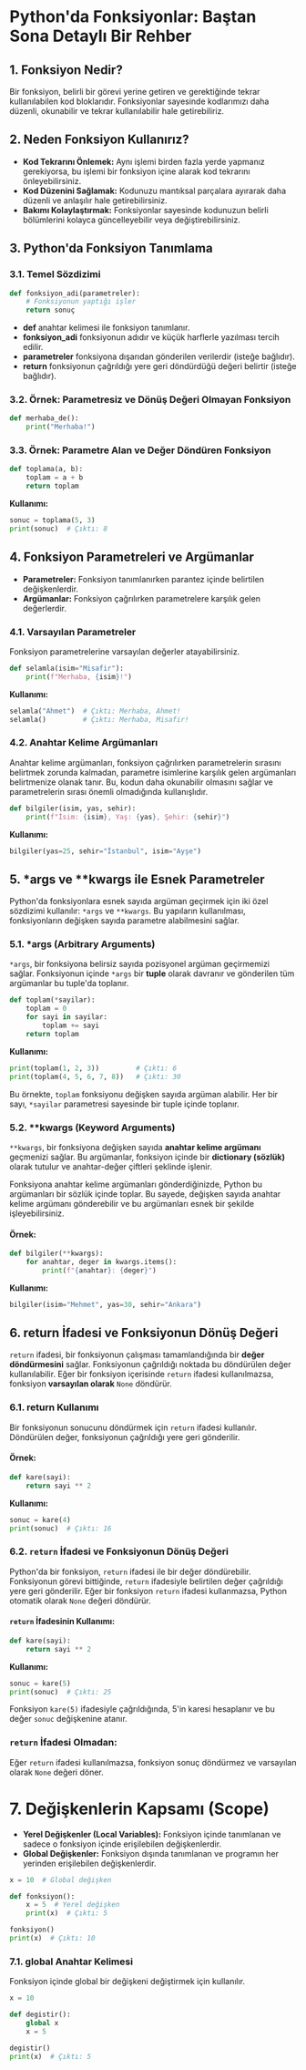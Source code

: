 # Python'da Fonksiyonlar: Baştan Sona Detaylı Bir Rehber

## 1. Fonksiyon Nedir?

Bir fonksiyon, belirli bir görevi yerine getiren ve gerektiğinde tekrar kullanılabilen kod bloklarıdır. Fonksiyonlar sayesinde kodlarımızı daha düzenli, okunabilir ve tekrar kullanılabilir hale getirebiliriz.

## 2. Neden Fonksiyon Kullanırız?

- **Kod Tekrarını Önlemek:** Aynı işlemi birden fazla yerde yapmanız gerekiyorsa, bu işlemi bir fonksiyon içine alarak kod tekrarını önleyebilirsiniz.
- **Kod Düzenini Sağlamak:** Kodunuzu mantıksal parçalara ayırarak daha düzenli ve anlaşılır hale getirebilirsiniz.
- **Bakımı Kolaylaştırmak:** Fonksiyonlar sayesinde kodunuzun belirli bölümlerini kolayca güncelleyebilir veya değiştirebilirsiniz.

## 3. Python'da Fonksiyon Tanımlama

### 3.1. Temel Sözdizimi

```python
def fonksiyon_adi(parametreler):
    # Fonksiyonun yaptığı işler
    return sonuç
```
- **def** anahtar kelimesi ile fonksiyon tanımlanır.
- **fonksiyon_adi** fonksiyonun adıdır ve küçük harflerle yazılması tercih edilir.
- **parametreler** fonksiyona dışarıdan gönderilen verilerdir (isteğe bağlıdır).
- **return** fonksiyonun çağrıldığı yere geri döndürdüğü değeri belirtir (isteğe bağlıdır).

### 3.2. Örnek: Parametresiz ve Dönüş Değeri Olmayan Fonksiyon

```python
def merhaba_de():
    print("Merhaba!")
```
### 3.3. Örnek: Parametre Alan ve Değer Döndüren Fonksiyon

```python
def toplama(a, b):
    toplam = a + b
    return toplam
```

**Kullanımı:**
```python
sonuc = toplama(5, 3)
print(sonuc)  # Çıktı: 8
```

## 4. Fonksiyon Parametreleri ve Argümanlar

- **Parametreler:** Fonksiyon tanımlanırken parantez içinde belirtilen değişkenlerdir.
- **Argümanlar:** Fonksiyon çağrılırken parametrelere karşılık gelen değerlerdir.

### 4.1. Varsayılan Parametreler

Fonksiyon parametrelerine varsayılan değerler atayabilirsiniz.

```python
def selamla(isim="Misafir"):
    print(f"Merhaba, {isim}!")
```
**Kullanımı:**
```python
selamla("Ahmet")  # Çıktı: Merhaba, Ahmet!
selamla()         # Çıktı: Merhaba, Misafir!
```
### 4.2. Anahtar Kelime Argümanları

Anahtar kelime argümanları, fonksiyon çağrılırken parametrelerin sırasını belirtmek zorunda kalmadan, parametre isimlerine karşılık gelen argümanları belirtmenize olanak tanır. Bu, kodun daha okunabilir olmasını sağlar ve parametrelerin sırası önemli olmadığında kullanışlıdır.

```python
def bilgiler(isim, yas, sehir):
    print(f"İsim: {isim}, Yaş: {yas}, Şehir: {sehir}")
```
**Kullanımı:**
```python
bilgiler(yas=25, sehir="İstanbul", isim="Ayşe")
```
## 5. *args ve **kwargs ile Esnek Parametreler

Python'da fonksiyonlara esnek sayıda argüman geçirmek için iki özel sözdizimi kullanılır: `*args` ve `**kwargs`. Bu yapıların kullanılması, fonksiyonların değişken sayıda parametre alabilmesini sağlar.

### 5.1. *args (Arbitrary Arguments)

`*args`, bir fonksiyona belirsiz sayıda pozisyonel argüman geçirmemizi sağlar. Fonksiyonun içinde `*args` bir **tuple** olarak davranır ve gönderilen tüm argümanlar bu tuple'da toplanır.

```python
def toplam(*sayilar):
    toplam = 0
    for sayi in sayilar:
        toplam += sayi
    return toplam
```
**Kullanımı:**
```python
print(toplam(1, 2, 3))         # Çıktı: 6
print(toplam(4, 5, 6, 7, 8))   # Çıktı: 30
```

Bu örnekte, `toplam` fonksiyonu değişken sayıda argüman alabilir. Her bir sayı, `*sayilar` parametresi sayesinde bir tuple içinde toplanır.
### 5.2. **kwargs (Keyword Arguments)

`**kwargs`, bir fonksiyona değişken sayıda **anahtar kelime argümanı** geçmenizi sağlar. Bu argümanlar, fonksiyon içinde bir **dictionary (sözlük)** olarak tutulur ve anahtar-değer çiftleri şeklinde işlenir.

Fonksiyona anahtar kelime argümanları gönderdiğinizde, Python bu argümanları bir sözlük içinde toplar. Bu sayede, değişken sayıda anahtar kelime argümanı gönderebilir ve bu argümanları esnek bir şekilde işleyebilirsiniz.

#### Örnek:

```python
def bilgiler(**kwargs):
    for anahtar, deger in kwargs.items():
        print(f"{anahtar}: {deger}")
```
**Kullanımı:**
```python
bilgiler(isim="Mehmet", yas=30, sehir="Ankara")
```
## 6. return İfadesi ve Fonksiyonun Dönüş Değeri

`return` ifadesi, bir fonksiyonun çalışması tamamlandığında bir **değer döndürmesini** sağlar. Fonksiyonun çağrıldığı noktada bu döndürülen değer kullanılabilir. Eğer bir fonksiyon içerisinde `return` ifadesi kullanılmazsa, fonksiyon **varsayılan olarak** `None` döndürür.

### 6.1. return Kullanımı

Bir fonksiyonun sonucunu döndürmek için `return` ifadesi kullanılır. Döndürülen değer, fonksiyonun çağrıldığı yere geri gönderilir.

#### Örnek:

```python
def kare(sayi):
    return sayi ** 2
```
**Kullanımı:**
```python
sonuc = kare(4)
print(sonuc)  # Çıktı: 16
```
### 6.2. `return` İfadesi ve Fonksiyonun Dönüş Değeri

Python'da bir fonksiyon, `return` ifadesi ile bir değer döndürebilir. Fonksiyonun görevi bittiğinde, `return` ifadesiyle belirtilen değer çağrıldığı yere geri gönderilir. Eğer bir fonksiyon `return` ifadesi kullanmazsa, Python otomatik olarak `None` değeri döndürür.

#### `return` İfadesinin Kullanımı:

```python
def kare(sayi):
    return sayi ** 2
```
**Kullanımı:**
```python
sonuc = kare(5)
print(sonuc)  # Çıktı: 25
```
Fonksiyon `kare(5)` ifadesiyle çağrıldığında, 5'in karesi hesaplanır ve bu değer `sonuc` değişkenine atanır.

### `return` İfadesi Olmadan:
Eğer `return` ifadesi kullanılmazsa, fonksiyon sonuç döndürmez ve varsayılan olarak `None` değeri döner.


# 7. Değişkenlerin Kapsamı (Scope)

- **Yerel Değişkenler (Local Variables):** Fonksiyon içinde tanımlanan ve sadece o fonksiyon içinde erişilebilen değişkenlerdir.
- **Global Değişkenler:** Fonksiyon dışında tanımlanan ve programın her yerinden erişilebilen değişkenlerdir.

```python
x = 10  # Global değişken

def fonksiyon():
    x = 5  # Yerel değişken
    print(x)  # Çıktı: 5

fonksiyon()
print(x)  # Çıktı: 10
```

### 7.1. global Anahtar Kelimesi

Fonksiyon içinde global bir değişkeni değiştirmek için kullanılır.

```python
x = 10

def degistir():
    global x
    x = 5

degistir()
print(x)  # Çıktı: 5
```
